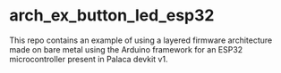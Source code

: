 # arch_ex_button_led_esp32
This repo contains an example of using a layered firmware architecture made on bare metal using the Arduino framework for an ESP32 microcontroller present in Palaca devkit v1.
